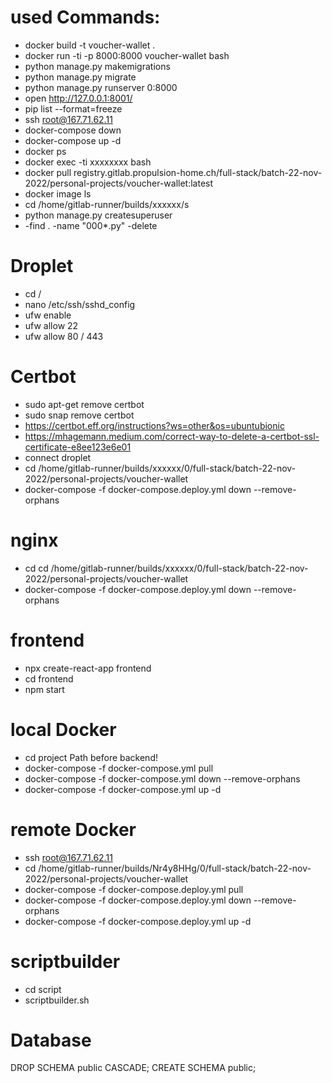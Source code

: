 # used Commands:

- docker build -t voucher-wallet .
- docker run -ti -p 8000:8000 voucher-wallet bash
- python manage.py makemigrations
- python manage.py migrate
- python manage.py runserver 0:8000
- open http://127.0.0.1:8001/
- pip list --format=freeze
- ssh root@167.71.62.11
- docker-compose down
- docker-compose up -d
- docker ps
- docker exec -ti xxxxxxxx bash
- docker pull registry.gitlab.propulsion-home.ch/full-stack/batch-22-nov-2022/personal-projects/voucher-wallet:latest
- docker image ls
- cd /home/gitlab-runner/builds/xxxxxx/s
- python manage.py createsuperuser
- -find . -name "000*.py" -delete

# Droplet

- cd /
- nano /etc/ssh/sshd_config
- ufw enable
- ufw allow 22
- ufw allow 80 / 443

# Certbot

- sudo apt-get remove certbot
- sudo snap remove certbot
- https://certbot.eff.org/instructions?ws=other&os=ubuntubionic
- https://mhagemann.medium.com/correct-way-to-delete-a-certbot-ssl-certificate-e8ee123e6e01
- connect droplet
- cd /home/gitlab-runner/builds/xxxxxx/0/full-stack/batch-22-nov-2022/personal-projects/voucher-wallet
- docker-compose -f docker-compose.deploy.yml down --remove-orphans

# nginx

- cd cd /home/gitlab-runner/builds/xxxxxx/0/full-stack/batch-22-nov-2022/personal-projects/voucher-wallet
- docker-compose -f docker-compose.deploy.yml down --remove-orphans

# frontend

- npx create-react-app frontend
- cd frontend
- npm start

# local Docker

- cd project Path before backend!
- docker-compose -f docker-compose.yml pull
- docker-compose -f docker-compose.yml down --remove-orphans
- docker-compose -f docker-compose.yml up -d

# remote Docker

- ssh root@167.71.62.11
- cd /home/gitlab-runner/builds/Nr4y8HHg/0/full-stack/batch-22-nov-2022/personal-projects/voucher-wallet
- docker-compose -f docker-compose.deploy.yml pull
- docker-compose -f docker-compose.deploy.yml down --remove-orphans
- docker-compose -f docker-compose.deploy.yml up -d

# scriptbuilder

- cd script
- scriptbuilder.sh

# Database

DROP SCHEMA public CASCADE;
CREATE SCHEMA public;

